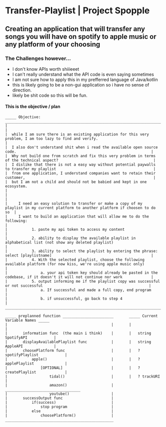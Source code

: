 # Transfer-Playlist | Project Spopple

## Creating an application that will transfer any songs you will have on spotify to apple music or any platform of your choosing
 ### The Challenges however...
    
   * I don't know APIs worth shiiieeet
   * I can't really understand what the API code is even saying sometimes
   * I am not sure how to apply this in my prefferred language of Java/kotlin
   * this is likely going to be a non-gui application so i have no sense of direction.
   * likely be shit code so this will be fun.

#### This is the objective / plan
    _____ Objective: ________________________________________________________________________________________________________________________
    |                                                                                                                                       |
    |  while I am sure there is an existing application for this very problem, I am too lazy to find and verify.                            |
    |  I also don't understand shit when i read the available open source code.                                                             |
    |  Why not build one from scratch and fix this very problem in terms of the technical aspect?                                           |
    |  I dislike that there is not a easy way without potential paywalls to transfer my playlist                                            |
    |  from one application, I understand companies want to retain their customer,                                                          |
    |  but I am not a child and should not be babied and kept in one ecosystem.                                                             |
    |                                                                                                                                       |
    |     I need an easy solution to transfer or make a copy of my playlist in my current platform to another platform if choosen to do so  |
    |     I want to build an application that will allow me to do the following:                                                            |
    |           1. paste my api token to access my content                                                                                  |
    |           2. ability to display the available playlist in alphabetical list (not show any deleted playlist)                           |
    |           3. ability to select the playlist by entering the phrase: select [playlistname]                                             |
    |           4. With the selected playlist, choose the following available platform (for now kiss, we're using apple music only)         |
    |               a. your api token key should already be pasted in the codebase, if it doesn't it will not continue nor work             |
    |           5. output informing me if the playlist copy was successful or not successful                                                |
    |               a. If successful and made a full copy, end program                                                                      |
    |               b. if unsuccessful, go back to step 4                                                                                   |
    _________________________________________________________________________________________________________________________________________

    _____ preplanned function _______________________       _____ Current Variable Names _____
    |                                               |       |                                |
    |       information func  (the main i think)    |       |   string SpotifyAPI            |
    |       displayAvailablePlaylist func           |       |   string AppleAPI              |
    |       choosePlatform func                     |       |   ? spotifyPlaylist            |
    |           apple()                             |       |   ? applePlaylist              |
    |               [OPTIONAL]                      |       |   ? createPlaylist             |
    |                   tidal()                     |       |   ? trackURI                   |
    |                   amazon()                    |       __________________________________
    |                   youtube()                   |
    |       successOutput func                      |
    |           if(success)                         |
    |               stop program                    |
    |           else                                |
    |               choosePlatform()                |
    _________________________________________________
